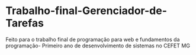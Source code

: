 # Trabalho-final-Gerenciador-de-Tarefas
Feito para o trabalho final de programação para web e fundamentos da programação- Primeiro ano de desenvolvimento de sistemas no CEFET MG
